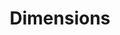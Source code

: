 ---
bigquery: https://console.cloud.google.com/bigquery?p=covid-19-dimensions-ai&page=table&d=data&t=publications
contributors: Digital Science, https://www.digital-science.com/
cost: Free for personal, non-commercial use.
description: Dimensions contains more than 100 million publications, ranging from
  articles published in scholarly journals, books and book chapters, to preprints
  and conference proceedings. All publications are contextualized with linked data
  sets, funding, publications, patents, clinical trials, and policy documents. You
  can also view associated categories, funders, institutions, and researcher profiles.
documentation: https://docs.dimensions.ai/bigquery/index.html
last_edit: 04/07/2022, 07:43:28
location: https://www.dimensions.ai/products/free/
maintained_by: Digital Science, https://www.digital-science.com/
schema_fields:
- research_org_country_names
- email_address
- ipcr
- interventions
- original_assignee
- organisation_details
- address
- application_number
- publisher
- mesh_terms
- book_series_title
- gender
- clinical_trial_ids
- original_abstract
- category_sdg
- category_rcdc
- date_modified
- funder_org_acronyms
- filing_year
- priority_year
- name
- linkout
- isbn
- repository_id
- associated_publication_arxiv_id
- proceedings_title
- altmetrics
- publication_date
- date_normal
- source_id
- type
- journal
- current_assignee_countries
- wikipedia_url
- mesh_headings
- registry
- funding_nzd
- resulting_publication_doi
- date_inserted
- created_date
- funder_org_countries
- book_title
- year
- conditions
- aliases
- date_print
- original_title
- funding_jpy
- current_assignee
- category_icrp_ct
- kind
- publication_ids
- funding_details
- associated_grant_ids
- associated_publication_doi
- foa_number
- status
- arxiv_id
- relationships
- research_org_state_codes
- pages
- active_years
- acknowledgements
- repository_name
- citations
- cpc
- family_id
- eisbn
- research_org_state_names
- end_date
- investigators
- embargo_date
- family_members_ids
- funding_chf
- subtitles
- funding_usd
- granted_date
- concepts
- date_imported_gbq
- original_assignee_orgs
- conference
- title
- start_date
- funding_amount
- filing_date
- volume
- expiration_year
- funding_gbp
- open_access_categories
- assignee_countries
- parent_id
- description
- open_access_categories_v2
- assignee_orgs
- types
- acronym
- supporting_grant_ids
- repository_url
- language
- resulting_publication_ids
- citations_count
- research_orgs
- authors
- funder_countries
- category_icrp_cso
- date_online
- associated_publication_pmid
- id
- acronyms
- funder_org
- category_bra
- citation_string
- grant_number
- editors
- funder_org_state_codes
- category_uoa
- license
- doi
- funding_cad
- established
- pmcid
- funder_org_cities
- abstract
- category_hrcs_hc
- links
- metrics
- category_for
- end_year
- legal_status
- start_year
- brief_title
- filing_status
- issue
- journal_lists
- date
- funding_currency
- funding_aud
- expiration_date
- publication_year
- category_hra
- categories
- patent_ids
- funding_cny
- jurisdiction
- labels
- research_org_city_names
- legal_events
- cited_by_ids
- funding_eur
- funder_orgs
- family_count
- inventor_names
- researcher_ids
- category_hrcs_rac
- phase
- external_ids
- reference_ids
- granted_year
- pmid
- research_org_countries
- associated_publication_id
- priority_date
- research_org_cities
- current_assignee_orgs
- original_assignee_countries
shortname: dimensions
tags:
- scholarly literature
- patents
- funding
- clinical trials
- academic profiles
terms_of_use: 'Use of both the Dimensions COVID-19 dataset and full Dimensions dataset
  are subject to the Dimensions Terms of use: https://www.dimensions.ai/policies-terms-legal '
title: Dimensions
uuid: dcff88bd-fe6b-4fdb-8159-809bf9d7bc1c
---